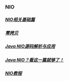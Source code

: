 ### NIO
##### [NIO相关基础篇][3]
##### [零拷贝][2]
##### [Java NIO源码解析与应用][1]
##### [Java NIO？看这一篇就够了！][4]
##### [NIO教程][5]
[1]: https://blog.csdn.net/qq_24219459/article/details/82846231
[2]: https://mp.weixin.qq.com/s?__biz=MzU0MzQ5MDA0Mw==&mid=2247483913&idx=1&sn=2da53737b8e8908cf3efdae9621c9698&chksm=fb0be89dcc7c618b0d5a1ba8ac654295454cfc2fa81fbae5a6de49bf0a91a305ca707e9864fc&scene=21#wechat_redirect
[3]: https://mp.weixin.qq.com/s?__biz=MzU0MzQ5MDA0Mw==&mid=2247483907&idx=1&sn=3d5e1384a36bd59f5fd14135067af1c2&chksm=fb0be897cc7c61815a6a1c3181f3ba3507b199fd7a8c9025e9d8f67b5e9783bc0f0fe1c73903&scene=21#wechat_redirect
[4]:https://mp.weixin.qq.com/s/c9tkrokcDQR375kiwCeV9w?
[5]: https://www.cnblogs.com/duanxz/tag/nio/
